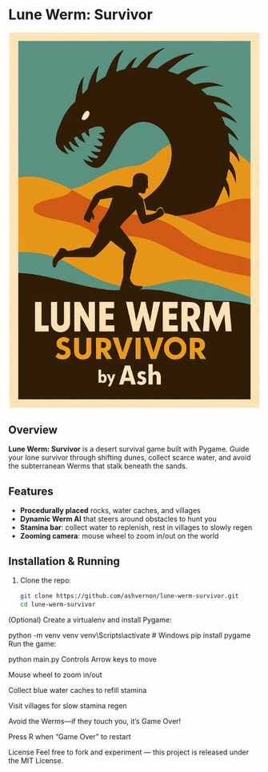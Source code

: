 # Lune Werm: Survivor

<p align="center">
  <img src="game_poster.png" alt="Game Poster" width="500" />
</p>


## Overview

**Lune Werm: Survivor** is a desert survival game built with Pygame. Guide your lone survivor through shifting dunes, collect scarce water, and avoid the subterranean Werms that stalk beneath the sands.

## Features

- **Procedurally placed** rocks, water caches, and villages  
- **Dynamic Werm AI** that steers around obstacles to hunt you  
- **Stamina bar**: collect water to replenish, rest in villages to slowly regen  
- **Zooming camera**: mouse wheel to zoom in/out on the world  

## Installation & Running

1. Clone the repo:
   ```bash
   git clone https://github.com/ashvernon/lune-werm-survivor.git
   cd lune-werm-survivor
(Optional) Create a virtualenv and install Pygame:


python -m venv venv
venv\Scripts\activate     # Windows
pip install pygame
Run the game:


python main.py
Controls
Arrow keys to move

Mouse wheel to zoom in/out

Collect blue water caches to refill stamina

Visit villages for slow stamina regen

Avoid the Werms—if they touch you, it’s Game Over!

Press R when “Game Over” to restart

License
Feel free to fork and experiment — this project is released under the MIT License.
